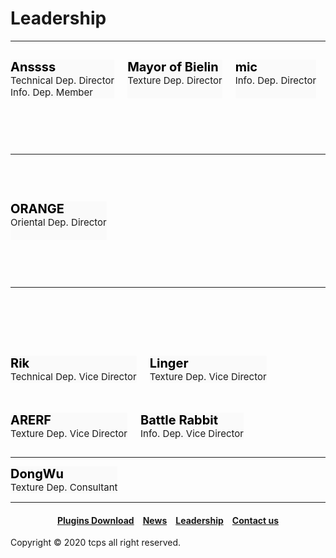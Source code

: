 <style>
h1 {text-align: center;}
h2 {text-align: left;}
h4 {text-align: center;}
h3 {text-align: left;}
p {text-align: center;}
</style>
<style type="text/css">
  #left{
        text-align:left;
  }
  #right{
        text-align:right;
  }
  #title{
        font-size:20px;
        text-align:left;
        font-weight:bold;
  }
  #des{
       font-size:15px;
       text-align:left;
  }
  .leadership_{
               display:inline-block;
               background-color: #fafafa;
  }
  .leadership_0{
               font-size: 75px;
</style>
<h1><div id="left">Leadership</div></h1>
<hr>
<div class="leadership_0">

<div class="leadership_">
<div id="title" style="color:black;">Anssss</div>
<div id="des">Technical Dep. Director<br>Info. Dep. Member</div>
</div>

<div class="leadership_">
<div id="title" style="color:black;">Mayor of Bielin</div>
<div id="des">Texture Dep. Director<br>&nbsp;</div>
</div>

<div class="leadership_">
<div id="title" style="color:black;">mic</div>
<div id="des">Info. Dep. Director<br>&nbsp;</div>
</div>

</div>

<div class="leadership_0">

<hr>

<div class="leadership_0">

<div class="leadership_">
<div id="title" style="color:black;">ORANGE</div>
<div id="des">Oriental Dep. Director<br>&nbsp;</div>
</div>

</div>
  
<hr>

<div class="leadership_">
<div id="title" style="color:black;">Rik</div>
<div id="des">Technical Dep. Vice Director</div>
</div>

<div class="leadership_">
<div id="title" style="color:black;">Linger</div>
<div id="des">Texture Dep. Vice Director</div>
</div>


<div class="leadership_">
<div id="title" style="color:black;">ARERF</div>
<div id="des">Texture Dep. Vice Director</div>
</div>

<div class="leadership_">
<div id="title" style="color:black;">Battle Rabbit</div>
<div id="des">Info. Dep. Vice Director</div>
</div>

</div>

<hr>

<div class="leadership_0">

<div class="leadership_">
<div id="title" style="color:black;">DongWu</div>
<div id="des">Texture Dep. Consultant</div>
</div>

</div>

<hr>
<h4><a href="/plugins/download">Plugins Download</a>&emsp;<a href="/news">News</a>&emsp;<a href="/leadership">Leadership</a>&emsp;<a href="/contact">Contact us</a></h4>
Copyright © 2020 tcps all right reserved.

